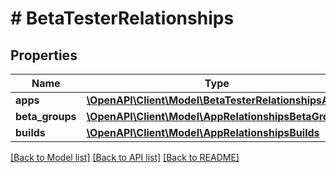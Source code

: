 # # BetaTesterRelationships

## Properties

Name | Type | Description | Notes
------------ | ------------- | ------------- | -------------
**apps** | [**\OpenAPI\Client\Model\BetaTesterRelationshipsApps**](BetaTesterRelationshipsApps.md) |  | [optional] 
**beta_groups** | [**\OpenAPI\Client\Model\AppRelationshipsBetaGroups**](AppRelationshipsBetaGroups.md) |  | [optional] 
**builds** | [**\OpenAPI\Client\Model\AppRelationshipsBuilds**](AppRelationshipsBuilds.md) |  | [optional] 

[[Back to Model list]](../../README.md#documentation-for-models) [[Back to API list]](../../README.md#documentation-for-api-endpoints) [[Back to README]](../../README.md)


